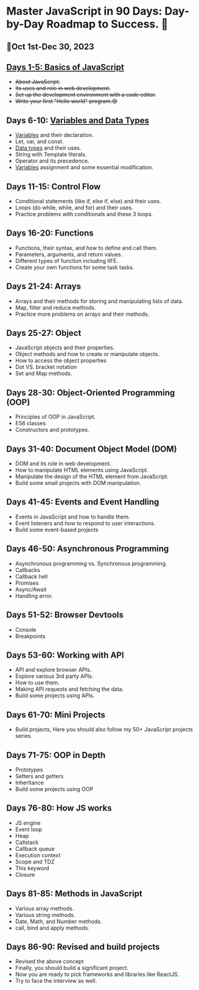# Master JavaScript in 90 Days: Day-by-Day Roadmap to Success. 🚀

## 📅Oct 1st-Dec 30, 2023

## [Days 1-5: Basics of JavaScript](Day_1-5_Basics_Of_Javascript.md)
- ~~About JavaScript.~~
- ~~Its uses and role in web development.~~
- ~~Set up the development environment with a code editor.~~
- ~~Write your first "Hello world" program.😍~~

## Days 6-10: [Variables and Data Types](Fundamentals)
- [Variables](Variables.md) and their declaration.
- Let, var, and const.
- [Data types](datatypes.md) and their uses.
- String with Template literals.
- Operator and its precedence.
- [Variables](Variables.md) assignment and some essential modification.

## Days 11-15: Control Flow
- Conditional statements (like if, else if, else) and their uses.
- Loops (do while, while, and for) and their uses.
- Practice problems with conditionals and these 3 loops.

## Days 16-20: Functions
- Functions, their syntax, and how to define and call them.
- Parameters, arguments, and return values.
- Different types of function including IIFE.
- Create your own functions for some task tasks.

## Days 21-24: Arrays
- Arrays and their methods for storing and manipulating lists of data.
- Map, filter and reduce methods.
- Practice more problems on arrays and their methods.

## Days 25-27: Object
- JavaScript objects and their properties.
- Object methods and how to create or manipulate objects.
- How to access the object properties
- Dot VS. bracket notation
- Set and Map methods.

## Days 28-30: Object-Oriented Programming (OOP)
- Principles of OOP in JavaScript.
- ES6 classes
- Constructors and prototypes.

## Days 31-40: Document Object Model (DOM)
- DOM and its role in web development.
- How to manipulate HTML elements using JavaScript.
- Manipulate the design of the HTML element from JavaScript.
- Build some small projects with DOM manipulation.

## Days 41-45: Events and Event Handling
- Events in JavaScript and how to handle them.
- Event listeners and how to respond to user interactions.
- Build some event-based projects

## Days 46-50: Asynchronous Programming
- Asynchronous programming vs. Synchronous programming.
- Callbacks
- Callback hell
- Promises
- Async/Await
- Handling error.

## Days 51-52: Browser Devtools
- Console
- Breakpoints

## Days 53-60: Working with API
- API and explore browser APIs. 
- Explore various 3rd party APIs.
- How to use them.
- Making API requests and fetching the data.
- Build some projects using APIs.

## Days 61-70: Mini Projects
- Build projects, Here you should also follow my 50+ JavaScript projects series.

## Days 71-75: OOP in Depth
- Prototypes
- Setters and getters
- Inheritance
- Build some projects using OOP

## Days 76-80: How JS works
- JS engine
- Event loop
- Heap
- Callstack
- Callback queue
- Execution context
- Scope and TDZ
- This keyword
- Closure

## Days 81-85: Methods in JavaScript
- Various array methods.
- Various string methods.
- Date, Math, and Number methods.
- call, bind and apply methods.

## Days 86-90: Revised and build projects
- Revised the above concept
- Finally, you should build a significant project.
- Now you are ready to pick frameworks and libraries like ReactJS.
- Try to face the interview as well.
